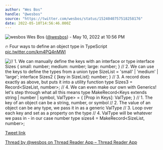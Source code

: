 ```yaml
---
author: "Wes Bos"
handle: "@wesbos"
source: "https://twitter.com/wesbos/status/1524040757518258176"
date: 2022-05-10T14:56:46.000Z
---
```


![wesbos](https://pbs.twimg.com/profile_images/877525007185858562/7G9vGTca_normal.jpg)
Wes Bos ([@wesbos](https://twitter.com/wesbos)) - May 10, 2022 at 10:56 PM

🔥 Four ways to define an object type in TypeScript [pic.twitter.com/km4PQ4nMWl](https://twitter.com/wesbos/status/1524040757518258176/photo/1)

![// 1. We can manually define the keys with an interface or type interface Sizes {   small: number;   medium: number;   large: number; }  // 2. We can use the keys to define the types from a union type SizeList = 'small' | 'medium' | 'large';  interface Sizes2 {   [key in SizeList]: number; }  // 3. A record does exactly as above, but puts it into a utility function type Sizes3 = Record<SizeList, number>;  // 4. We can even make our own with Generics! let's step through what all this means type MakeRecord<Keys extends string | number | symbol, ValType> = {   [Prop in Keys]: ValType; }   // 1. The key of an object can be a string, number, or symbol   // 2. The value of an object can be any type, we pass it in as a generic ValType   // 3. Loop over each key and set as a property on the type   // 4. ValType will be whatever we pass in - in our case `number`   type sizes4 = MakeRecord<SizeList, number>;](https://pbs.twimg.com/media/FSZ62g9XsAYbOSH.jpg)

[Tweet link](https://twitter.com/wesbos/status/1524040757518258176)

[Thread by @wesbos on Thread Reader App – Thread Reader App](https://threadreaderapp.com/thread/1524040757518258176.html)

